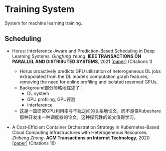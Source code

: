 # Training System

System for machine learning training.

## Scheduling

- Horus: Interference-Aware and Prediction-Based Scheduling in Deep Learning Systems. *Gingfung Yeung*. **IEEE TRANSACTIONS ON PARALLEL AND DISTRIBUTED SYSTEMS**, 2021 [[paper]](https://ieeexplore.ieee.org/document/9428512) (Citations 1)
  - Horus proactively predicts GPU utilization of heterogeneous DL jobs extrapolated from the DL model’s computation graph features, removing the need for online profiling and isolated reserved GPUs.
  - Background部分简略地综述了：
    - DL system
    - GPU profiling, GPU评测
    - Interference 
  - 这是一篇研究GPU利用率与干扰之间的关系地论文，而不是像Kubeshare那种开发出一种调度器的论文。这种探究性的论文值得学习。

- A Cost-Efficient Container Orchestration Strategy in Kubernetes-Based Cloud Computing Infrastructures with Heterogeneous Resources. *Zhiheng Zhong*. **ACM Transactions on Internet Technology**, 2020 [[paper]](https://dl.acm.org/doi/abs/10.1145/3378447) (Citations 16)

  

